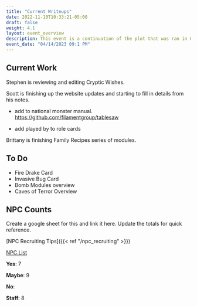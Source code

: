 ```yaml
---
title: "Current Writeups"
date: 2022-11-10T10:33:21-05:00
draft: false
weight: 4.1
layout: event_overview
description: This event is a continuation of the plot that was ran in October with the Bloody Fist orcs seeking revenge for the loss of Stonewood. The players have their first chance to kill a Bloody Fist general.
event_date: "04/14/2023 09:1 PM"
---
```


## Current Work

Stephen is reviewing and editing Cryptic Wishes.

Scott is finishing up the website updates and starting to fill in details from his notes. 

- add to national monster manual.  https://github.com/filamentgroup/tablesaw

- add played by to role cards

Brittany is finishing Family Recipes series of modules.

## To Do

- Fire Drake Card
- Invasive Bug Card
- Bomb Modules overview
- Caves of Terror Overview

## NPC Counts

Create a google sheet for this and link it here. Update the totals for quick reference. 

[NPC Recruiting Tips]({{< ref "/npc_recruiting" >}})

[NPC List](https://docs.google.com/spreadsheets/d/1qPlTTxmLeDLNY4oV24XtBvq1R2pDP24zN7uZtj_gsJk/edit#gid=0)

**Yes**: 7 

**Maybe**: 9

**No**: 

**Staff**: 8 
